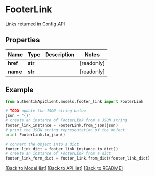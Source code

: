 # FooterLink

Links returned in Config API

## Properties
Name | Type | Description | Notes
------------ | ------------- | ------------- | -------------
**href** | **str** |  | [readonly] 
**name** | **str** |  | [readonly] 

## Example

```python
from authentikApiClient.models.footer_link import FooterLink

# TODO update the JSON string below
json = "{}"
# create an instance of FooterLink from a JSON string
footer_link_instance = FooterLink.from_json(json)
# print the JSON string representation of the object
print FooterLink.to_json()

# convert the object into a dict
footer_link_dict = footer_link_instance.to_dict()
# create an instance of FooterLink from a dict
footer_link_form_dict = footer_link.from_dict(footer_link_dict)
```
[[Back to Model list]](../README.md#documentation-for-models) [[Back to API list]](../README.md#documentation-for-api-endpoints) [[Back to README]](../README.md)


